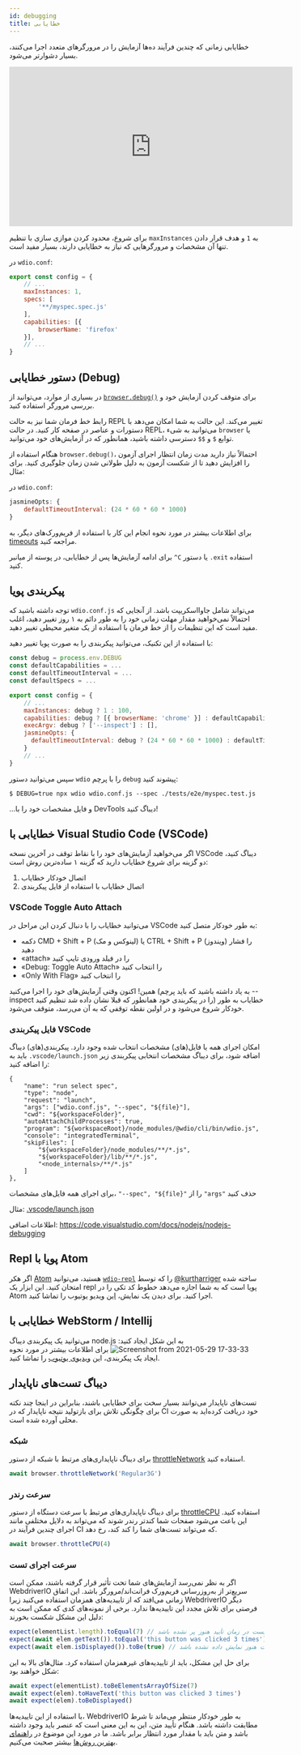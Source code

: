 ```yaml
---
id: debugging
title: خطایابی
---
```


خطایابی زمانی که چندین فرآیند ده‌ها آزمایش را در مرورگرهای متعدد اجرا می‌کنند، بسیار دشوارتر می‌شود.

<iframe width="560" height="315" src="https://www.youtube.com/embed/_bw_VWn5IzU" frameborder="0" allowFullScreen></iframe>

برای شروع، محدود کردن موازی سازی با تنظیم `maxInstances` به `1` و هدف قرار دادن تنها آن مشخصات و مرورگرهایی که نیاز به خطایابی دارند، بسیار مفید است.

در `wdio.conf`:

```js
export const config = {
    // ...
    maxInstances: 1,
    specs: [
        '**/myspec.spec.js'
    ],
    capabilities: [{
        browserName: 'firefox'
    }],
    // ...
}
```

## دستور خطایابی (Debug)

در بسیاری از موارد، می‌توانید از [`browser.debug()`](/docs/api/browser/debug) برای متوقف کردن آزمایش خود و بررسی مرورگر استفاده کنید.

رابط خط فرمان شما نیز به حالت REPL تغییر می‌کند. این حالت به شما امکان می‌دهد با دستورات و عناصر در صفحه کار کنید. در حالت REPL، می‌توانید به شیء `browser` یا توابع `$` و `$$` دسترسی داشته باشید، همانطور که در آزمایش‌های خود می‌توانید.

هنگام استفاده از `browser.debug()`، احتمالاً نیاز دارید مدت زمان انتظار اجرای آزمون را افزایش دهید تا از شکست آزمون به دلیل طولانی شدن زمان جلوگیری کنید. برای مثال:

در `wdio.conf`:

```js
jasmineOpts: {
    defaultTimeoutInterval: (24 * 60 * 60 * 1000)
}
```

برای اطلاعات بیشتر در مورد نحوه انجام این کار با استفاده از فریم‌ورک‌های دیگر، به [timeouts](timeouts) مراجعه کنید.

برای ادامه آزمایش‌ها پس از خطایابی، در پوسته از میانبر `^C` یا دستور `.exit` استفاده کنید.

## پیکربندی پویا

توجه داشته باشید که `wdio.conf.js` می‌تواند شامل جاوااسکریپت باشد. از آنجایی که احتمالاً نمی‌خواهید مقدار مهلت زمانی خود را به طور دائم به ۱ روز تغییر دهید، اغلب مفید است که این تنظیمات را از خط فرمان با استفاده از یک متغیر محیطی تغییر دهید.

با استفاده از این تکنیک، می‌توانید پیکربندی را به صورت پویا تغییر دهید:

```js
const debug = process.env.DEBUG
const defaultCapabilities = ...
const defaultTimeoutInterval = ...
const defaultSpecs = ...

export const config = {
    // ...
    maxInstances: debug ? 1 : 100,
    capabilities: debug ? [{ browserName: 'chrome' }] : defaultCapabilities,
    execArgv: debug ? ['--inspect'] : [],
    jasmineOpts: {
      defaultTimeoutInterval: debug ? (24 * 60 * 60 * 1000) : defaultTimeoutInterval
    }
    // ...
}
```

سپس می‌توانید دستور `wdio` را با پرچم `debug` پیشوند کنید:

```
$ DEBUG=true npx wdio wdio.conf.js --spec ./tests/e2e/myspec.test.js
```

...و فایل مشخصات خود را با DevTools دیباگ کنید!

## خطایابی با Visual Studio Code (VSCode)

اگر می‌خواهید آزمایش‌های خود را با نقاط توقف در آخرین نسخه VSCode دیباگ کنید، دو گزینه برای شروع خطایاب دارید که گزینه ۱ ساده‌ترین روش است:
 1. اتصال خودکار خطایاب
 2. اتصال خطایاب با استفاده از فایل پیکربندی

### VSCode Toggle Auto Attach

می‌توانید خطایاب را با دنبال کردن این مراحل در VSCode به طور خودکار متصل کنید:
 - دکمه CMD + Shift + P (لینوکس و مک) یا CTRL + Shift + P (ویندوز) را فشار دهید
 - «attach» را در فیلد ورودی تایپ کنید
 - «Debug: Toggle Auto Attach» را انتخاب کنید
 - «Only With Flag» را انتخاب کنید

 همین! اکنون وقتی آزمایش‌های خود را اجرا می‌کنید (به یاد داشته باشید که باید پرچم --inspect را در پیکربندی خود همانطور که قبلا نشان داده شد تنظیم کنید) خطایاب به طور خودکار شروع می‌شود و در اولین نقطه توقفی که به آن می‌رسد، متوقف می‌شود.

### فایل پیکربندی VSCode

امکان اجرای همه یا فایل(های) مشخصات انتخاب شده وجود دارد. پیکربندی(های) دیباگ باید به `.vscode/launch.json` اضافه شود، برای دیباگ مشخصات انتخابی پیکربندی زیر را اضافه کنید:
```
{
    "name": "run select spec",
    "type": "node",
    "request": "launch",
    "args": ["wdio.conf.js", "--spec", "${file}"],
    "cwd": "${workspaceFolder}",
    "autoAttachChildProcesses": true,
    "program": "${workspaceRoot}/node_modules/@wdio/cli/bin/wdio.js",
    "console": "integratedTerminal",
    "skipFiles": [
        "${workspaceFolder}/node_modules/**/*.js",
        "${workspaceFolder}/lib/**/*.js",
        "<node_internals>/**/*.js"
    ]
},
```

برای اجرای همه فایل‌های مشخصات، `"--spec", "${file}"` را از `"args"` حذف کنید

مثال: [.vscode/launch.json](https://github.com/mgrybyk/webdriverio-devtools/blob/master/.vscode/launch.json)

اطلاعات اضافی: https://code.visualstudio.com/docs/nodejs/nodejs-debugging

## Repl پویا با Atom

اگر هکر [Atom](https://atom.io/) هستید، می‌توانید [`wdio-repl`](https://github.com/kurtharriger/wdio-repl) را که توسط [@kurtharriger](https://github.com/kurtharriger) ساخته شده امتحان کنید. این ابزار یک repl پویا است که به شما اجازه می‌دهد خطوط کد تکی را در Atom اجرا کنید. برای دیدن یک نمایش، [این](https://www.youtube.com/watch?v=kdM05ChhLQE) ویدیو یوتیوب را تماشا کنید.

## خطایابی با WebStorm / Intellij
می‌توانید یک پیکربندی دیباگ node.js به این شکل ایجاد کنید:
![Screenshot from 2021-05-29 17-33-33](https://user-images.githubusercontent.com/18728354/120088460-81844c00-c0a5-11eb-916b-50f21c8472a8.png)
برای اطلاعات بیشتر در مورد نحوه ایجاد یک پیکربندی، این [ویدیوی یوتیوب](https://www.youtube.com/watch?v=Qcqnmle6Wu8) را تماشا کنید.

## دیباگ تست‌های ناپایدار

تست‌های ناپایدار می‌توانند بسیار سخت برای خطایابی باشند، بنابراین در اینجا چند نکته برای چگونگی تلاش برای بازتولید نتیجه ناپایدار که در CI خود دریافت کرده‌اید به صورت محلی آورده شده است.

### شبکه
برای دیباگ ناپایداری‌های مرتبط با شبکه از دستور [throttleNetwork](https://webdriver.io/docs/api/browser/throttleNetwork) استفاده کنید.
```js
await browser.throttleNetwork('Regular3G')
```

### سرعت رندر
برای دیباگ ناپایداری‌های مرتبط با سرعت دستگاه از دستور [throttleCPU](https://webdriver.io/docs/api/browser/throttleCPU) استفاده کنید.
این باعث می‌شود صفحات شما کندتر رندر شوند که می‌تواند به دلایل مختلفی مانند اجرای چندین فرآیند در CI که می‌تواند تست‌های شما را کند کند، رخ دهد.
```js
await browser.throttleCPU(4)
```

### سرعت اجرای تست

اگر به نظر نمی‌رسد آزمایش‌های شما تحت تأثیر قرار گرفته باشند، ممکن است WebdriverIO سریع‌تر از به‌روزرسانی فریم‌ورک فرانت‌اند/مرورگر باشد. این اتفاق زمانی می‌افتد که از تاییدیه‌های همزمان استفاده می‌کنید زیرا WebdriverIO دیگر فرصتی برای تلاش مجدد این تاییدیه‌ها ندارد. برخی از نمونه‌های کدی که ممکن است به دلیل این مشکل شکست بخورند:
```js
expect(elementList.length).toEqual(7) // ممکن است لیست در زمان تأیید هنوز پر نشده باشد
expect(await elem.getText()).toEqual('this button was clicked 3 times') // ممکن است متن در زمان تأیید هنوز به‌روز نشده باشد و منجر به خطا شود ("این دکمه ۲ بار کلیک شده است" با مقدار مورد انتظار "این دکمه ۳ بار کلیک شده است" مطابقت ندارد)
expect(await elem.isDisplayed()).toBe(true) // ممکن است هنوز نمایش داده نشده باشد
```
برای حل این مشکل، باید از تاییدیه‌های غیرهمزمان استفاده کرد. مثال‌های بالا به این شکل خواهند بود:
```js
await expect(elementList).toBeElementsArrayOfSize(7)
await expect(elem).toHaveText('this button was clicked 3 times')
await expect(elem).toBeDisplayed()
```
با استفاده از این تاییدیه‌ها، WebdriverIO به طور خودکار منتظر می‌ماند تا شرط مطابقت داشته باشد. هنگام تأیید متن، این به این معنی است که عنصر باید وجود داشته باشد و متن باید با مقدار مورد انتظار برابر باشد.
ما در مورد این موضوع در [راهنمای بهترین روش‌ها](https://webdriver.io/docs/bestpractices#use-the-built-in-assertions) بیشتر صحبت می‌کنیم.